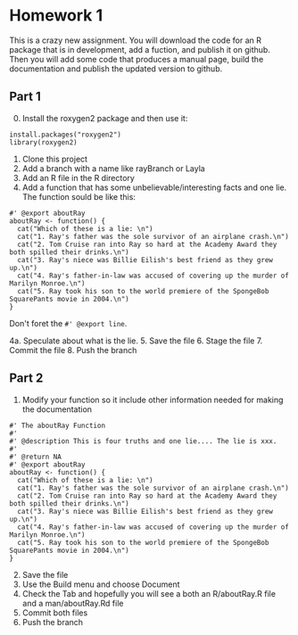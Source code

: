 # Homework 1
This is a crazy new assignment.  You will download the code for an R package that is in development, add a fuction, and publish it on github.  Then you will add some code that produces a manual page, build the documentation and publish the updated version to github.

## Part 1
0. Install the roxygen2 package and then use it:

```
install.packages("roxygen2")
library(roxygen2)
```

1. Clone this project
2. Add a branch with a name like rayBranch or Layla
3. Add an R file in the R directory
4. Add a function that has some unbelievable/interesting facts and one lie. The function sould be like this:

```
#' @export aboutRay
aboutRay <- function() {
  cat("Which of these is a lie: \n")
  cat("1. Ray's father was the sole survivor of an airplane crash.\n")
  cat("2. Tom Cruise ran into Ray so hard at the Academy Award they both spilled their drinks.\n")
  cat("3. Ray's niece was Billie Eilish's best friend as they grew up.\n")
  cat("4. Ray's father-in-law was accused of covering up the murder of Marilyn Monroe.\n")
  cat("5. Ray took his son to the world premiere of the SpongeBob SquarePants movie in 2004.\n")
}
```
Don't foret the `#' @export line`.

4a. Speculate about what is the lie.
5. Save the file
6. Stage the file
7. Commit the file
8. Push the branch

## Part 2
1. Modify your function so it include other information needed for making the documentation

```
#' The aboutRay Function
#'
#' @description This is four truths and one lie.... The lie is xxx.
#'
#' @return NA
#' @export aboutRay
aboutRay <- function() {
  cat("Which of these is a lie: \n")
  cat("1. Ray's father was the sole survivor of an airplane crash.\n")
  cat("2. Tom Cruise ran into Ray so hard at the Academy Award they both spilled their drinks.\n")
  cat("3. Ray's niece was Billie Eilish's best friend as they grew up.\n")
  cat("4. Ray's father-in-law was accused of covering up the murder of Marilyn Monroe.\n")
  cat("5. Ray took his son to the world premiere of the SpongeBob SquarePants movie in 2004.\n")
}
```

2. Save the file
3. Use the Build menu and choose Document 
4. Check the Tab and hopefully you will see a both an R/aboutRay.R file and a man/aboutRay.Rd file
7. Commit both files
8. Push the branch
